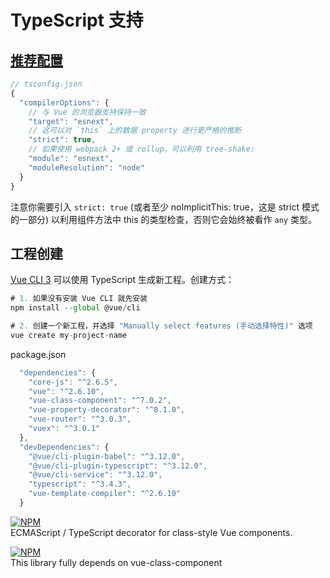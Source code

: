 # TypeScript 支持

## [推荐配置](https://cn.vuejs.org/v2/guide/typescript.html#推荐配置)

```js
// tsconfig.json
{
  "compilerOptions": {
    // 与 Vue 的浏览器支持保持一致
    "target": "esnext",
    // 这可以对 `this` 上的数据 property 进行更严格的推断
    "strict": true,
    // 如果使用 webpack 2+ 或 rollup，可以利用 tree-shake:
    "module": "esnext",
    "moduleResolution": "node"
  }
}
```

注意你需要引入 `strict: true` (或者至少 noImplicitThis: true，这是 strict 模式的一部分) 以利用组件方法中 this 的类型检查，否则它会始终被看作 `any` 类型。

## 工程创建

[Vue CLI 3](https://github.com/vuejs/vue-cli) 可以使用 TypeScript 生成新工程。创建方式：

```js
# 1. 如果没有安装 Vue CLI 就先安装
npm install --global @vue/cli

# 2. 创建一个新工程，并选择 "Manually select features (手动选择特性)" 选项
vue create my-project-name
```

package.json

```js
  "dependencies": {
    "core-js": "^2.6.5",
    "vue": "^2.6.10",
    "vue-class-component": "^7.0.2",
    "vue-property-decorator": "^8.1.0",
    "vue-router": "^3.0.3",
    "vuex": "^3.0.1"
  },
  "devDependencies": {
    "@vue/cli-plugin-babel": "^3.12.0",
    "@vue/cli-plugin-typescript": "^3.12.0",
    "@vue/cli-service": "^3.12.0",
    "typescript": "^3.4.3",
    "vue-template-compiler": "^2.6.10"
  }
```

[![NPM](https://nodei.co/npm/vue-class-component.png?downloads=true&stars=true)](https://nodei.co/npm/vue-class-component/)  
ECMAScript / TypeScript decorator for class-style Vue components.

[![NPM](https://nodei.co/npm/vue-property-decorator.png?downloads=true&stars=true)](https://nodei.co/npm/vue-property-decorator/)  
This library fully depends on vue-class-component